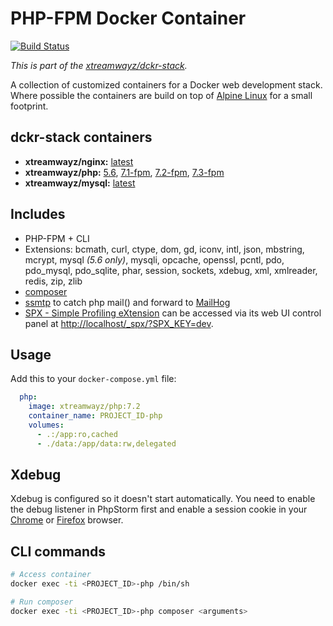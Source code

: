 # PHP-FPM Docker Container

[![Build Status](https://travis-ci.com/xtreamwayz/dckr-stack.svg?branch=master)](https://travis-ci.com/xtreamwayz/dckr-stack)

*This is part of the [xtreamwayz/dckr-stack](https://github.com/xtreamwayz/dckr-stack).*

A collection of customized containers for a Docker web development stack. Where possible the containers are build on top of [Alpine Linux](http://alpinelinux.org/) for a small footprint.

## dckr-stack containers

- **xtreamwayz/nginx:** [latest](https://github.com/xtreamwayz/dckr-stack/blob/master/nginx/Dockerfile)
- **xtreamwayz/php:** [5.6](https://github.com/xtreamwayz/dckr-stack/blob/master/php/5.6-fpm), [7.1-fpm](https://github.com/xtreamwayz/dckr-stack/blob/master/php/7.1-fpm), [7.2-fpm](https://github.com/xtreamwayz/dckr-stack/blob/master/php/7.2-fpm), [7.3-fpm](https://github.com/xtreamwayz/dckr-stack/blob/master/php/7.3-fpm)
- **xtreamwayz/mysql:** [latest](https://github.com/xtreamwayz/dckr-stack/blob/master/mysql/Dockerfile)

## Includes

- PHP-FPM + CLI
- Extensions: bcmath, curl, ctype, dom, gd, iconv, intl, json, mbstring, mcrypt, mysql *(5.6 only)*, mysqli, opcache, openssl, pcntl, pdo, pdo_mysql, pdo_sqlite, phar, session, sockets, xdebug, xml, xmlreader, redis, zip, zlib
- [composer](https://getcomposer.org/doc/)
- [ssmtp](http://linux.die.net/man/8/ssmtp) to catch php mail() and forward to [MailHog](https://github.com/mailhog/MailHog)
- [SPX - Simple Profiling eXtension](https://github.com/NoiseByNorthwest/php-spx) can be accessed via its web UI control panel at [http://localhost/_spx/?SPX_KEY=dev](http://localhost/_spx/?SPX_KEY=dev).

## Usage

Add this to your `docker-compose.yml` file:

```yaml
  php:
    image: xtreamwayz/php:7.2
    container_name: PROJECT_ID-php
    volumes:
      - .:/app:ro,cached
      - ./data:/app/data:rw,delegated
```

## Xdebug

Xdebug is configured so it doesn't start automatically. You need to enable the debug listener in PhpStorm first and enable a session cookie in your [Chrome](https://chrome.google.com/webstore/detail/xdebug-helper/eadndfjplgieldjbigjakmdgkmoaaaoc) or [Firefox](https://chrome.google.com/extensions/detail/eadndfjplgieldjbigjakmdgkmoaaaoc) browser.

## CLI commands

```bash
# Access container
docker exec -ti <PROJECT_ID>-php /bin/sh

# Run composer
docker exec -ti <PROJECT_ID>-php composer <arguments>
```
